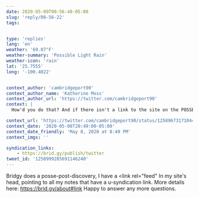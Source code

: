 ```yaml
---
date: 2020-05-09T00:56:48-05:00
slug: 'reply/00-56-22'
tags:


type: 'replies'
lang: 'en'
weather: '69.07°F'
weather-summary: 'Possible Light Rain'
weather-icon: 'rain'
lat: '25.7555'
long: '-100.4022'


context_author: 'cambridgeport90'
context_author_name: 'Katherine Moss'
context_author_url: 'https://twitter.com/cambridgeport90'
context: |
  How'd you do that? And if there isn't a link to the site on the POSSE, then how on earth does one find the original?

context_url: 'https://twitter.com/cambridgeport90/status/1258967317104472064?s=12'
context_date: '2020-05-08T20:49:00-05:00'
context_date_friendly: 'May 8, 2020 at 8:49 PM'
context_imgs: ''

syndication_links:
    - https://brid.gy/publish/twitter
tweet_id: '1258999285691146240'
---
```

Bridgy does a posse-post-discovery, I have a <link rel="feed" In my site's head, pointing to all my notes that have a u-syndication link. More details here: https://brid.gy/about#link 
Happy to answer any more questions.